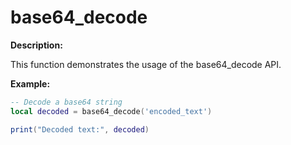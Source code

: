 # base64_decode

**Description:**

This function demonstrates the usage of the base64_decode API.

**Example:**

```lua
-- Decode a base64 string
local decoded = base64_decode('encoded_text')

print("Decoded text:", decoded)
```
